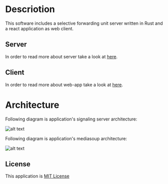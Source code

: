 # Descriotion

This software includes a selective forwarding unit server written in Rust and a react application as web client.

## Server

In order to read more about server take a look at [here](server).

## Client

In order to read more about web-app take a look at [here](react).

# Architecture

Following diagram is application's signaling server architecture:

![alt text](https://github.com/mojtaba-motevali/Media-server/blob/master/assets/server_rust_architecture.jpg?raw=true)

Following diagram is application's mediasoup architecture:

![alt text](https://github.com/mojtaba-motevali/Media-server/blob/master/assets/Mediasoup-svg.svg?raw=true)

## License

This application is [MIT License](LICENSE)
